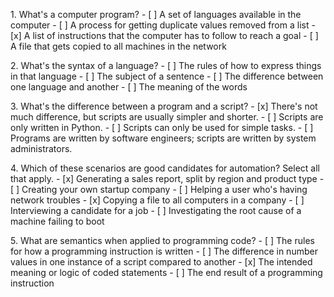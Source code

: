 1\. What's a computer program? - \[ \] A set of languages available in
the computer - \[ \] A process for getting duplicate values removed from
a list - \[x\] A list of instructions that the computer has to follow to
reach a goal - \[ \] A file that gets copied to all machines in the
network

2\. What's the syntax of a language? - \[ \] The rules of how to express
things in that language - \[ \] The subject of a sentence - \[ \] The
difference between one language and another - \[ \] The meaning of the
words

3\. What's the difference between a program and a script? - \[x\]
There's not much difference, but scripts are usually simpler and
shorter. - \[ \] Scripts are only written in Python. - \[ \] Scripts can
only be used for simple tasks. - \[ \] Programs are written by software
engineers; scripts are written by system administrators.

4\. Which of these scenarios are good candidates for automation? Select
all that apply. - \[x\] Generating a sales report, split by region and
product type - \[ \] Creating your own startup company - \[ \] Helping a
user who's having network troubles - \[x\] Copying a file to all
computers in a company - \[ \] Interviewing a candidate for a job  - \[
\] Investigating the root cause of a machine failing to boot

5\. What are semantics when applied to programming code? - \[ \] The
rules for how a programming instruction is written - \[ \] The
difference in number values in one instance of a script compared to
another - \[x\] The intended meaning or logic of coded statements - \[
\] The end result of a programming instruction

